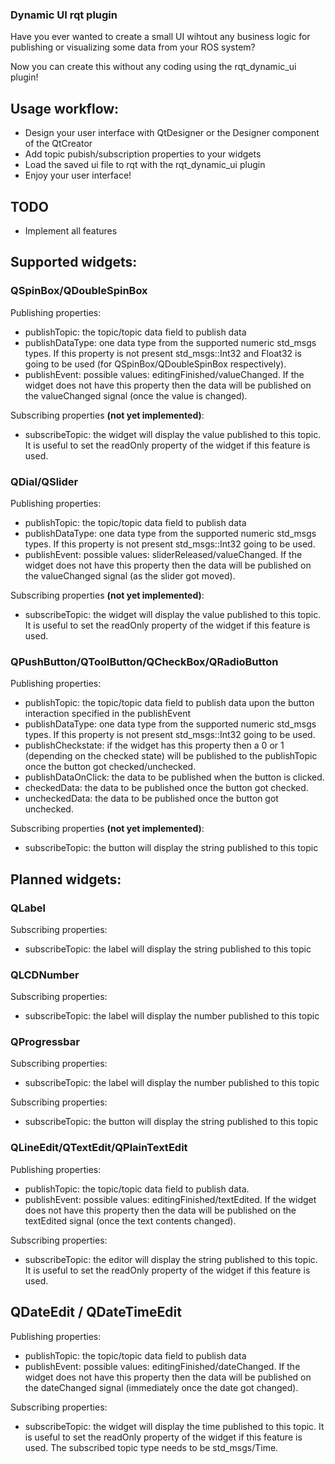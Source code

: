 ### Dynamic UI rqt plugin

Have you ever wanted to create a small UI wihtout any business logic for publishing or visualizing some data from your ROS system?

Now you can create this without any coding using the rqt_dynamic_ui plugin!

## Usage workflow:

 - Design your user interface with QtDesigner or the Designer component of the QtCreator
 - Add topic pubish/subscription properties to your widgets
 - Load the saved ui file to rqt with the rqt_dynamic_ui plugin
 - Enjoy your user interface!

## TODO 

 - Implement all features

## Supported widgets:

### QSpinBox/QDoubleSpinBox

Publishing properties:
- publishTopic: the topic/topic data field to publish data
- publishDataType: one data type from the supported numeric std_msgs types. If this property is not present std_msgs::Int32 and Float32 is going to be used (for QSpinBox/QDoubleSpinBox respectively).
- publishEvent: possible values: editingFinished/valueChanged. If the widget does not have this property then the data will be published on the valueChanged signal (once the value is changed).

Subscribing properties **(not yet implemented)**:
- subscribeTopic: the widget will display the value published to this topic. It is useful to set the readOnly property of the widget if this feature is used.

### QDial/QSlider

Publishing properties:
- publishTopic: the topic/topic data field to publish data
- publishDataType: one data type from the supported numeric std_msgs types. If this property is not present std_msgs::Int32 going to be used.
- publishEvent: possible values: sliderReleased/valueChanged. If the widget does not have this property then the data will be published on the valueChanged signal (as the slider got moved).

Subscribing properties **(not yet implemented)**:
- subscribeTopic: the widget will display the value published to this topic. It is useful to set the readOnly property of the widget if this feature is used.

### QPushButton/QToolButton/QCheckBox/QRadioButton

Publishing properties:
- publishTopic: the topic/topic data field to publish data upon the button interaction specified in the publishEvent
- publishDataType: one data type from the supported numeric std_msgs types. If this property is not present std_msgs::Int32 going to be used.
- publishCheckstate: if the widget has this property then a 0 or 1 (depending on the checked state) will be published to the publishTopic once the button got checked/unchecked. 
- publishDataOnClick: the data to be published when the button is clicked.
- checkedData: the data to be published once the button got checked.
- uncheckedData: the data to be published once the button got unchecked.

Subscribing properties **(not yet implemented)**:
- subscribeTopic: the button will display the string published to this topic

## Planned widgets:

### QLabel

Subscribing properties:
- subscribeTopic: the label will display the string published to this topic

### QLCDNumber

Subscribing properties:
- subscribeTopic: the label will display the number published to this topic

### QProgressbar

Subscribing properties:
- subscribeTopic: the label will display the number published to this topic

Subscribing properties:
- subscribeTopic: the button will display the string published to this topic

### QLineEdit/QTextEdit/QPlainTextEdit

Publishing properties:
- publishTopic: the topic/topic data field to publish data.
- publishEvent: possible values: editingFinished/textEdited. If the widget does not have this property then the data will be published on the textEdited signal (once the text contents changed).

Subscribing properties:
- subscribeTopic: the editor will display the string published to this topic. It is useful to set the readOnly property of the widget if this feature is used.

## QDateEdit / QDateTimeEdit

Publishing properties:
- publishTopic: the topic/topic data field to publish data
- publishEvent: possible values: editingFinished/dateChanged. If the widget does not have this property then the data will be published on the dateChanged signal (immediately once the date got changed).

Subscribing properties:
- subscribeTopic: the widget will display the time published to this topic. It is useful to set the readOnly property of the widget if this feature is used. The subscribed topic type needs to be std_msgs/Time.


###
